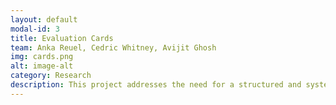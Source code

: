 ```yaml
---
layout: default
modal-id: 3
title: Evaluation Cards
team: Anka Reuel, Cedric Whitney, Avijit Ghosh
img: cards.png
alt: image-alt
category: Research
description: This project addresses the need for a structured and systematic approach to documenting AI model evaluations through the creation of "evaluation cards," focusing specifically on technical base systems in their pre-deployment state. By concentrating on context-independent upstream evaluations, this framework, informed by stakeholder interviews and building upon prior work, enables early-stage model assessments that capture core capabilities, risks, and trade-offs relevant to future adopters regardless of specific downstream applications. The resulting evaluation cards will provide a user-friendly format for model developers to document key social aspects and evaluation results, facilitating transparent communication and informed use of AI models by attaching these cards to release documentation such as model and system cards.
---
```

